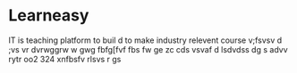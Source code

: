 # Learneasy
IT is teaching platform to buil d to make industry relevent course
v;fsvsv d ;vs vr 
dvrwggrw w gwg
fbfg[fvf  fbs fw ge
zc cds vsvaf d  lsdvdss dg s
 advv rytr oo2 324 xnfbsfv rlsvs r gs 
